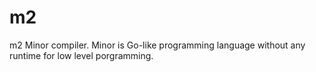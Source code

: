 # m2

m2 Minor compiler. Minor is Go-like programming language without any runtime for low level porgramming.


